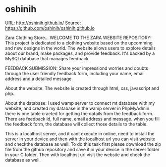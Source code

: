 # oshinih

URL: http://oshinih.github.io/   Source:  https://github.com/oshinih/oshinih.github.io

Zara Clothing Store... WELCOME TO THE ZARA WEBSITE REPOSITORY! This project is dedicated to a clothing website based on the upcomming and new designs 
in the world. The website allows users to explore details about our brand, make packages, and provide feedback. It's backed by a MySQLdatabase that manages feedback


FEEDBACK SUBMISSION: Share your impressiond worries and doubts through the user friendly feedback form, including your name, email address and 
a detailed message.

About the website: The website is created through html, css, javascript and php.

About the database: i used wamp server to connect mt database with my website, and created my database in the wamp server in PhpMyAdmin. there is one table 
craeted for getting the datails from the feedback form. There are feedback id, full name, email address and message. when you fill the feedback form, the 
database will collect those details to the table.

This is a localhost server, and it cant execute in online, need to install the server in your device and then with the localhost url you can visit website 
and checkthe database as well. To do this task first please download the zip file from the github repository and save it in your device in the server folder in 
your C folder. Then with localhost url visit the website and check the database as well.
